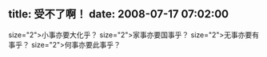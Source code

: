title: 受不了啊！
date: 2008-07-17 07:02:00
---

 size="2">小事亦要大化乎？  size="2">家事亦要国事乎？  size="2">无事亦要有事乎？  size="2">何事亦要此事乎？  
